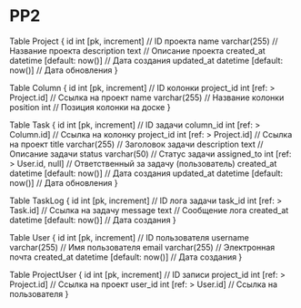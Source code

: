 # PP2
Table Project {
  id int [pk, increment] // ID проекта
  name varchar(255) // Название проекта
  description text // Описание проекта
  created_at datetime [default: now()] // Дата создания
  updated_at datetime [default: now()] // Дата обновления
}

Table Column {
  id int [pk, increment] // ID колонки
  project_id int [ref: > Project.id] // Ссылка на проект
  name varchar(255) // Название колонки
  position int // Позиция колонки на доске
}

Table Task {
  id int [pk, increment] // ID задачи
  column_id int [ref: > Column.id] // Ссылка на колонку
  project_id int [ref: > Project.id] // Ссылка на проект
  title varchar(255) // Заголовок задачи
  description text // Описание задачи
  status varchar(50) // Статус задачи
  assigned_to int [ref: > User.id, null] // Ответственный за задачу (пользователь)
  created_at datetime [default: now()] // Дата создания
  updated_at datetime [default: now()] // Дата обновления
}

Table TaskLog {
  id int [pk, increment] // ID лога задачи
  task_id int [ref: > Task.id] // Ссылка на задачу
  message text // Сообщение лога
  created_at datetime [default: now()] // Дата создания
}

Table User {
  id int [pk, increment] // ID пользователя
  username varchar(255) // Имя пользователя
  email varchar(255) // Электронная почта
  created_at datetime [default: now()] // Дата создания
}

Table ProjectUser {
  id int [pk, increment] // ID записи
  project_id int [ref: > Project.id] // Ссылка на проект
  user_id int [ref: > User.id] // Ссылка на пользователя
}